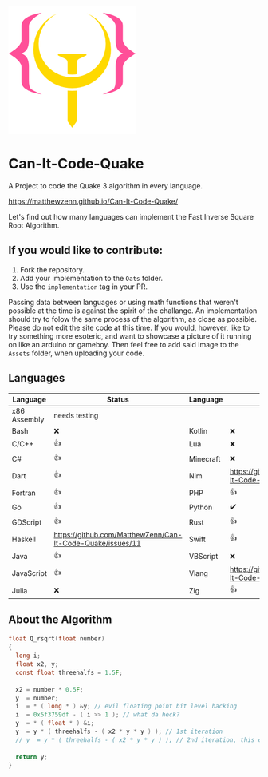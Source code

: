 ![logo.png](Assets/logo.png)
# Can-It-Code-Quake
A Project to code the Quake 3 algorithm in every language.

<https://matthewzenn.github.io/Can-It-Code-Quake/>

Let's find out how many languages can implement the Fast Inverse Square Root Algorithm. 

## If you would like to contribute:
 1. Fork the repository.
 2. Add your implementation to the ```Oats``` folder.
 3. Use the ```implementation``` tag in your PR.
 
 Passing data between languages or using math functions that weren't possible at the time is against the spirit of the challange. An implementation should try to folow the same process of the algorithm, as close as possible. Please do not edit the site code at this time. If you would, however, like to try something  more esoteric, and want to showcase a picture of it running on like an arduino or gameboy. Then feel free to add said image to the ```Assets``` folder, when uploading your code.

## Languages
| Language  | Status | Language  | Status |
| ---------------- | ---------------- | ---------------- | ---------------- |
| x86 Assembly  | needs testing |
| Bash  | :x:  | Kotlin  | :x:  |
| C/C++  | :+1:  | Lua  | :x:  |
| C#  | :+1:  | Minecraft  | :x:  |
| Dart  | :+1:  | Nim  | https://github.com/MatthewZenn/Can-It-Code-Quake/issues/7  |
| Fortran  | :+1:  | PHP  | :+1:  |
| Go  | :+1:  | Python  | :heavy_check_mark:  |
| GDScript  | :+1:  | Rust  | :+1:  |
| Haskell  | https://github.com/MatthewZenn/Can-It-Code-Quake/issues/11  | Swift  | :+1:  |
| Java  | :+1:  | VBScript  | :x:  |
| JavaScript  | :+1:  | Vlang  | https://github.com/MatthewZenn/Can-It-Code-Quake/issues/7  |
| Julia  | :x:  | Zig  | :+1:  |

## About the Algorithm
```c 
float Q_rsqrt(float number)
{
  long i;
  float x2, y;
  const float threehalfs = 1.5F;

  x2 = number * 0.5F;
  y  = number;
  i  = * ( long * ) &y; // evil floating point bit level hacking
  i  = 0x5f3759df - ( i >> 1 ); // what da heck?
  y  = * ( float * ) &i;
  y  = y * ( threehalfs - ( x2 * y * y ) ); // 1st iteration
  // y  = y * ( threehalfs - ( x2 * y * y ) ); // 2nd iteration, this can be removed

  return y;
}
```
